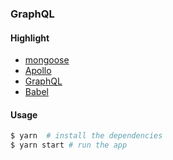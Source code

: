 ### GraphQL

#### Highlight

* [mongoose](http://mongoosejs.com/)
* [Apollo](https://www.apollographql.com/)
* [GraphQL](https://graphql.org/)
* [Babel](https://babeljs.io/)

#### Usage

```bash
$ yarn  # install the dependencies
$ yarn start # run the app
```
